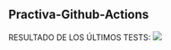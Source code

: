 ## Practiva-Github-Actions



<inicio>
RESULTADO DE LOS ÚLTIMOS TESTS: 
<img src="https://img.shields.io/badge/tested with-Cypress-04C38E.svg">
<fin>